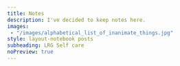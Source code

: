 ```yaml
---
title: Notes
description: I've decided to keep notes here.
images: 
 - "/images/alphabetical_list_of_inanimate_things.jpg"
style: layout-notebook posts
subheading: LRG Self care
noPreview: true
---
```

